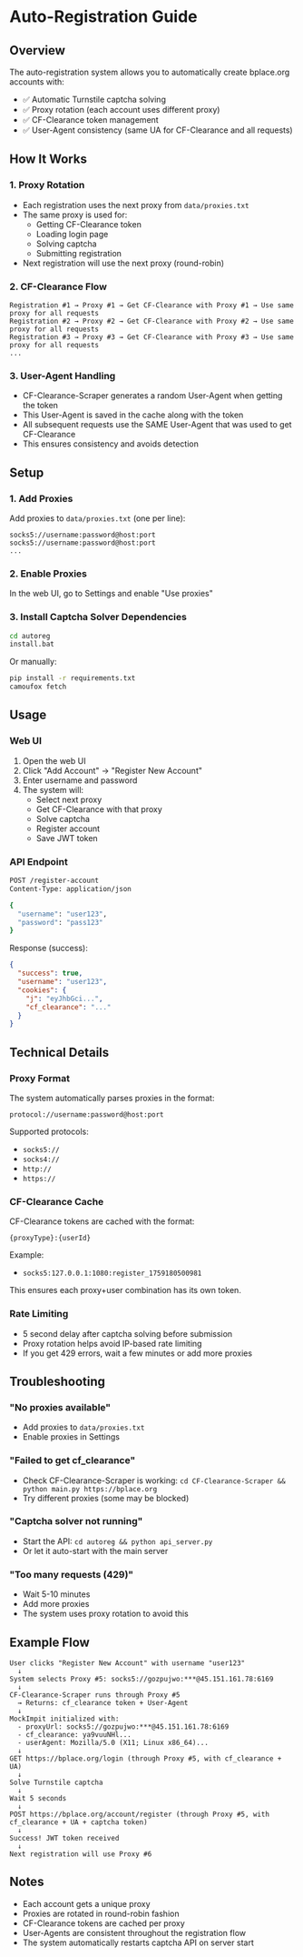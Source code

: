 # Auto-Registration Guide

## Overview

The auto-registration system allows you to automatically create bplace.org accounts with:
- ✅ Automatic Turnstile captcha solving
- ✅ Proxy rotation (each account uses different proxy)
- ✅ CF-Clearance token management
- ✅ User-Agent consistency (same UA for CF-Clearance and all requests)

## How It Works

### 1. Proxy Rotation
- Each registration uses the next proxy from `data/proxies.txt`
- The same proxy is used for:
  - Getting CF-Clearance token
  - Loading login page
  - Solving captcha
  - Submitting registration
- Next registration will use the next proxy (round-robin)

### 2. CF-Clearance Flow
```
Registration #1 → Proxy #1 → Get CF-Clearance with Proxy #1 → Use same proxy for all requests
Registration #2 → Proxy #2 → Get CF-Clearance with Proxy #2 → Use same proxy for all requests
Registration #3 → Proxy #3 → Get CF-Clearance with Proxy #3 → Use same proxy for all requests
...
```

### 3. User-Agent Handling
- CF-Clearance-Scraper generates a random User-Agent when getting the token
- This User-Agent is saved in the cache along with the token
- All subsequent requests use the SAME User-Agent that was used to get CF-Clearance
- This ensures consistency and avoids detection

## Setup

### 1. Add Proxies
Add proxies to `data/proxies.txt` (one per line):
```
socks5://username:password@host:port
socks5://username:password@host:port
...
```

### 2. Enable Proxies
In the web UI, go to Settings and enable "Use proxies"

### 3. Install Captcha Solver Dependencies
```bash
cd autoreg
install.bat
```

Or manually:
```bash
pip install -r requirements.txt
camoufox fetch
```

## Usage

### Web UI
1. Open the web UI
2. Click "Add Account" → "Register New Account"
3. Enter username and password
4. The system will:
   - Select next proxy
   - Get CF-Clearance with that proxy
   - Solve captcha
   - Register account
   - Save JWT token

### API Endpoint
```bash
POST /register-account
Content-Type: application/json

{
  "username": "user123",
  "password": "pass123"
}
```

Response (success):
```json
{
  "success": true,
  "username": "user123",
  "cookies": {
    "j": "eyJhbGci...",
    "cf_clearance": "..."
  }
}
```

## Technical Details

### Proxy Format
The system automatically parses proxies in the format:
```
protocol://username:password@host:port
```

Supported protocols:
- `socks5://`
- `socks4://`
- `http://`
- `https://`

### CF-Clearance Cache
CF-Clearance tokens are cached with the format:
```
{proxyType}:{userId}
```

Example:
- `socks5:127.0.0.1:1080:register_1759180500981`

This ensures each proxy+user combination has its own token.

### Rate Limiting
- 5 second delay after captcha solving before submission
- Proxy rotation helps avoid IP-based rate limiting
- If you get 429 errors, wait a few minutes or add more proxies

## Troubleshooting

### "No proxies available"
- Add proxies to `data/proxies.txt`
- Enable proxies in Settings

### "Failed to get cf_clearance"
- Check CF-Clearance-Scraper is working: `cd CF-Clearance-Scraper && python main.py https://bplace.org`
- Try different proxies (some may be blocked)

### "Captcha solver not running"
- Start the API: `cd autoreg && python api_server.py`
- Or let it auto-start with the main server

### "Too many requests (429)"
- Wait 5-10 minutes
- Add more proxies
- The system uses proxy rotation to avoid this

## Example Flow

```
User clicks "Register New Account" with username "user123"
  ↓
System selects Proxy #5: socks5://gozpujwo:***@45.151.161.78:6169
  ↓
CF-Clearance-Scraper runs through Proxy #5
  → Returns: cf_clearance token + User-Agent
  ↓
MockImpit initialized with:
  - proxyUrl: socks5://gozpujwo:***@45.151.161.78:6169
  - cf_clearance: ya9vuuNHl...
  - userAgent: Mozilla/5.0 (X11; Linux x86_64)...
  ↓
GET https://bplace.org/login (through Proxy #5, with cf_clearance + UA)
  ↓
Solve Turnstile captcha
  ↓
Wait 5 seconds
  ↓
POST https://bplace.org/account/register (through Proxy #5, with cf_clearance + UA + captcha token)
  ↓
Success! JWT token received
  ↓
Next registration will use Proxy #6
```

## Notes

- Each account gets a unique proxy
- Proxies are rotated in round-robin fashion
- CF-Clearance tokens are cached per proxy
- User-Agents are consistent throughout the registration flow
- The system automatically restarts captcha API on server start